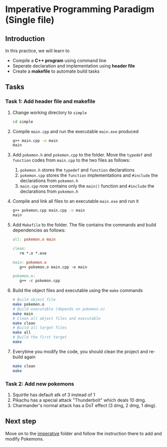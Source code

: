 # Imperative Programming Paradigm (Single file)

## Introduction

In this practice, we will learn to

* Compile a **C++ program** using command line
* Seperate declaration and implementation using **header file**
* Create a **makefile** to automate build tasks

## Tasks

### Task 1: Add header file and makefile

1. Change working directory to `simple`
   
   ```sh
   cd simple
   ```

2. Compile `main.cpp` and run the executable `main.exe` produced
   
   ```sh
   g++ main.cpp -o main
   main
   ```

3. Add `pokemon.h` and `pokemon.cpp` to the folder. Move the `typedef` and `function` codes from `main.cpp` to the two files as follows:
   1. `pokemon.h` stores the `typedef` and `function` declarations
   2. `pokemon.cpp` stores the `function` implementations and `#include` the declarations from `pokemon.h`
   3. `main.cpp` now contains only the `main()` function and `#include` the declarations from `pokemon.h`

4. Compile and link all files to an executable `main.exe` and run it
   
   ```sh
   g++ pokemon.cpp main.cpp -o main
   main
   ```

5. Add `Makefile` to the folder. The file contains the commands and build dependencies as follows:
   
   ```makefile
   all: pokemon.o main

   clean:
      rm *.o *.exe

   main: pokemon.o
      g++ pokemon.o main.cpp -o main

   pokemon.o:
      g++ -c pokemon.cpp
   ```

6. Build the object files and executable using the `make` commands
   
   ```sh
   # Build object file
   make pokemon.o
   # Build executable (depends on pokemon.o)
   make main
   # Clean all object files and executable
   make clean
   # Build all target files
   make all
   # Build the first target
   make
   ```

7. Everytime you modify the code, you should clean the project  and re-build again

   ```sh
   make clean
   make
   ```

### Task 2: Add new pokemons

1. Squirtle has default atk of 3 instead of 1
2. Pikachu has a special attack "Thunderbolt" which deals 10 dmg.
3. Charmander's normal attack has a DoT effect (3 dmg, 2 dmg, 1 dmg).

## Next step

Move on to the [imperative](../imperative) folder and follow the instruction there to add and modify Pokemons.